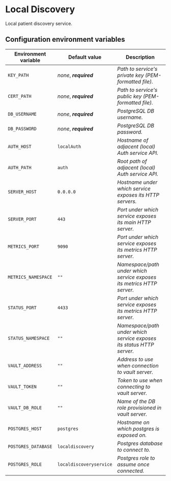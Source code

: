 # Local Discovery

Local patient discovery service.

## Configuration environment variables

Environment variable | Default value | Description
------------ | ------------- | -------------
`KEY_PATH` | *none*, ***required*** | *Path to service's private key (PEM-formatted file).*
`CERT_PATH` | *none*, ***required*** | *Path to service's public key (PEM-formatted file).*
`DB_USERNAME` | *none*, ***required*** | *PostgreSQL DB username.*
`DB_PASSWORD` | *none*, ***required*** | *PostgreSQL DB password.*
`AUTH_HOST` | `localAuth` | *Hostname of adjacent (local) Auth service API.*
`AUTH_PATH` | `auth` | *Root path of adjacent (local) Auth service API.*
`SERVER_HOST` | `0.0.0.0` | *Hostname under which service exposes its HTTP servers.*
`SERVER_PORT` | `443` | *Port under which service exposes its main HTTP server.*
`METRICS_PORT` | `9090` | *Port under which service exposes its metrics HTTP server.*
`METRICS_NAMESPACE` | `""` | *Namespace/path under which service exposes its metrics HTTP server.*
`STATUS_PORT` | `4433` | *Port under which service exposes its metrics HTTP server.*
`STATUS_NAMESPACE` | `""` | *Namespace/path under which service exposes its status HTTP server.*
`VAULT_ADDRESS` | `""` | *Address to use when connection to vault server.*
`VAULT_TOKEN` | `""` | *Token to use when connecting to vault server.*
`VAULT_DB_ROLE` | `""` | *Name of the DB role provisioned in vault server.*
`POSTGRES_HOST` | `postgres` | *Hostname on which postgres is exposed on.*
`POSTGRES_DATABASE` | `localdiscovery` | *Postgres database to connect to.*
`POSTGRES_ROLE` | `localdiscoveryservice` | *Postgres role to assume once connected.*

